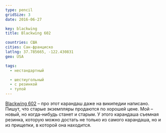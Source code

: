 ```yaml
---
type: pencil
gridSize: 3
date: 2016-06-27

key: blackwing
title: Blackwing 602

countries: США
cities: Сан-франциско
latlng: 37.785665, -122.430831
geo: USA

tags:
  - нестандартный

  - шестиугольный
  - с резинкой
  - тупой
---
```


[Blackwing 602](http://blackwing602.com/product/blackwing-602/) – про этот карандаш даже на википедии написано. Пишут, что старые экземпляры продаются по хорошей цене. Мой – новый, но когда-нибудь станет и старым. У этого карандаша съемная резинка, которую можно достать не только из самого карандаша, но и из прищепки, в которой она находится.
